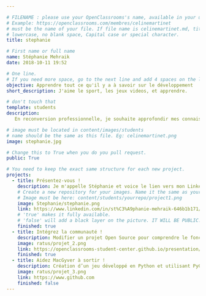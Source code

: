 ```yaml
---

# FILENAME : please use your OpenClassrooms's name, available in your url.
# Example: https://openclassrooms.com/membres/celinemartinet
# must be the name of your file. If file name is celinemartinet.md, title is celinemartinet.
# lowercase, no blank space, Capital case or special character.
title: stephanie

# First name or full name
name: Stéphanie Mehraik
date: 2018-10-11 19:52

# One line.
# If you need more space, go to the next line and add 4 spaces on the left, as in 'description'.
objective: Apprendre tout ce qu'il y a à savoir sur le développement
short_description: J'aime le sport, les jeux videos, et apprendre.

# don't touch that
template: students
description:
   En reconversion professionnelle, je souhaite approfondir mes connaissance en programmation et plus particulièrement Java.

# image must be located in content/images/students
# name should be the same as this file. Eg: celinemartinet.png
image: stephanie.jpg

# Change this to True when you do you pull request.
public: True

# You need to keep the exact same structure for each new project.
projects:
  - title: Présentez-vous !
    description: Je m'appelle Stéphanie et voice le lien vers mon LinkedIn:https://www.linkedin.com/in/st%C3%A9phanie-mehraik-646b1b171/
    # Create a new repository for your images. Name it the same as your nickname and profile picture.
    # Image must be here: content/students/yourrepo/project1.png
    image: Stephanie/stephanie.png
    link: https://www.linkedin.com/in/st%C3%A9phanie-mehraik-646b1b171/
    # 'true' makes it fully available.
    # 'false' will add a black layer on the picture. IT WILL BE PUBLIC!
    finished: true
  - title: Intégrez la communauté !
    description: Modifier un projet Open Source pour comprendre le fonctionnement de Git, de Github et des pull requests. 
    image: ratus/projet_2.png
    link: https://openclassrooms-student-center.github.io/presentation/students/ratus.html
    finished: true
  - title: Aidez MacGyver à sortir !
    description: Création d’un jeu développé en Python et utilisant PyGame.
    image: ratus/projet_3.png
    link: https://www.github.com
    finished: false
---
```


